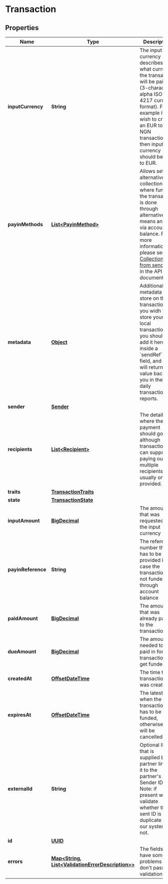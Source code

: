 

# Transaction

## Properties

Name | Type | Description | Notes
------------ | ------------- | ------------- | -------------
**inputCurrency** | **String** | The input currency describes what currency the transaction will be paid in (3-character alpha ISO 4217 currency format). For example if you wish to create an EUR to NGN transaction then input currency should be set to EUR. | 
**payinMethods** | [**List&lt;PayinMethod&gt;**](PayinMethod.md) | Allows setting alternative collections, where funding the transaction is done through alternative means and not via account balance.  For more information please see [Collections from senders](https://github.com/transferzero/api-documentation/blob/master/additional-features.md#collections-from-senders) in the API documentation |  [optional]
**metadata** | [**Object**](.md) | Additional metadata to store on the transaction. If you widh to store your local transaction ID, you should add it here inside a &#x60;sendRef&#x60; field, and we will return this value back to you in the daily transaction reports. |  [optional]
**sender** | [**Sender**](Sender.md) |  | 
**recipients** | [**List&lt;Recipient&gt;**](Recipient.md) | The details of where the payment should go. although transactions can support paying out multiple recipients, usually one is provided.  | 
**traits** | [**TransactionTraits**](TransactionTraits.md) |  |  [optional]
**state** | [**TransactionState**](TransactionState.md) |  |  [optional]
**inputAmount** | [**BigDecimal**](BigDecimal.md) | The amount that was requested in the input currency |  [optional]
**payinReference** | **String** | The reference number that has to be provided in case the transaction is not funded through account balance |  [optional]
**paidAmount** | [**BigDecimal**](BigDecimal.md) | The amount that was already paid in to the transaction |  [optional]
**dueAmount** | [**BigDecimal**](BigDecimal.md) | The amount needed to be paid in for the transaction to get funded |  [optional]
**createdAt** | [**OffsetDateTime**](OffsetDateTime.md) | The time the transaction was created |  [optional]
**expiresAt** | [**OffsetDateTime**](OffsetDateTime.md) | The latest time when the transaction has to be funded, otherwise it will be cancelled |  [optional]
**externalId** | **String** | Optional ID that is supplied by partner linking it to the partner&#39;s own Sender ID. Note: if present we will validate whether the sent ID is a duplicate in our system or not. |  [optional]
**id** | [**UUID**](UUID.md) |  |  [optional]
**errors** | [**Map&lt;String, List&lt;ValidationErrorDescription&gt;&gt;**](List.md) | The fields that have some problems and don&#39;t pass validation |  [optional]



